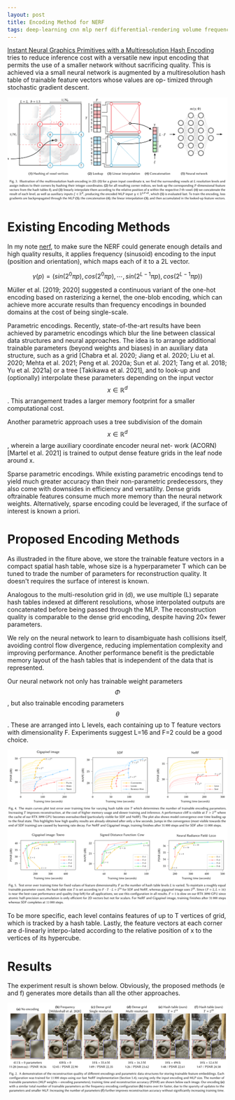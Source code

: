 ```yaml
---
layout: post
title: Encoding Method for NERF
tags: deep-learning cnn mlp nerf differential-rendering volume frequency-encoding sinusoid-encoding multi-resolution hash-encoding
---
```

[Instant Neural Graphics Primitives with a Multiresolution Hash Encoding](http://arxiv.org/abs/2201.05989) tries to reduce inference cost with a versatile new input encoding that permits the use of a smaller network without sacrificing quality. This is achieved via a small neural network is augmented by a multiresolution hash table of trainable feature vectors whose values are op- timized through stochastic gradient descent.

![image-20220924170228559](https://raw.githubusercontent.com/zhangtemplar/zhangtemplar.github.io/master/uPic/2022_09_24_17_02_28_image-20220924170228559.png)

# Existing Encoding Methods

In my note [nerf](http://zhangtemplar.github.io/nerf/), to make sure the NERF could generate enough details and high quality results, it applies frequency (sinusoid) encoding to the input (position and orientation), which maps each of it to a 2L vector.

$$\gamma(p)=(sin(2^0\pi p),cos(2^0\pi p),\cdots,sin(2^{L-1}\pi p),cos(2^{L-1}\pi p))$$

Müller et al. [2019; 2020] suggested a continuous variant of the one-hot encoding based on rasterizing a kernel, the one-blob encoding, which can achieve more accurate results than frequency encodings in bounded domains at the cost of being single-scale.

Parametric encodings. Recently, state-of-the-art results have been achieved by parametric encodings which blur the line between classical data structures and neural approaches. The idea is to arrange additional trainable parameters (beyond weights and biases) in an auxiliary data structure, such as a grid [Chabra et al. 2020; Jiang et al. 2020; Liu et al. 2020; Mehta et al. 2021; Peng et al. 2020a; Sun et al. 2021; Tang et al. 2018; Yu et al. 2021a] or a tree [Takikawa et al. 2021], and to look-up and (optionally) interpolate these parameters depending on the input vector $$x\in\mathbb{R}^d$$. This arrangement trades a larger memory footprint for a smaller computational cost.

Another parametric approach uses a tree subdivision of the domain $$x\in\mathbb{R}^d$$, wherein a large auxiliary coordinate encoder neural net- work (ACORN) [Martel et al. 2021] is trained to output dense feature grids in the leaf node around x.

Sparse parametric encodings. While existing parametric encodings tend to yield much greater accuracy than their non-parametric predecessors, they also come with downsides in efficiency and versatility. Dense grids oftrainable features consume much more memory than the neural network weights. Alternatively, sparse encoding could be leveraged, if the surface of interest is known a priori.

# Proposed Encoding Methods

As illustraded in the fiture above, we store the trainable feature vectors in a compact spatial hash table, whose size is a hyperparameter T which can be tuned to trade the number of parameters for reconstruction quality. It doesn't requires the surface of interest is known.

Analogous to the multi-resolution grid in (d), we use multiple (L) separate hash tables indexed at different resolutions, whose interpolated outputs are concatenated before being passed through the MLP. The reconstruction quality is comparable to the dense grid encoding, despite having 20× fewer parameters.

We rely on the neural network to learn to disambiguate hash collisions itself, avoiding control flow divergence, reducing implementation complexity and improving performance. Another performance benefit is the predictable memory layout of the hash tables that is independent of the data that is represented.

Our neural network not only has trainable weight parameters $$\Phi$$, but also trainable encoding parameters $$\theta$$. These are arranged into L levels, each containing up to T feature vectors with dimensionality F. Experiments suggest L=16 and F=2 could be a good choice.

![image-20220924171153430](https://raw.githubusercontent.com/zhangtemplar/zhangtemplar.github.io/master/uPic/2022_09_24_17_11_53_image-20220924171153430.png)

To be more specific, each level contains features of up to T vertices of grid, which is tracked by a hash table. Lastly, the feature vectors at each corner are d-linearly interpo-lated according to the relative position of x to the vertices of its hypercube.

# Results

The experiment result is shown below. Obviously, the proposed methods (e and f) generates more details than all the other approaches.

![image-20220924171526157](https://raw.githubusercontent.com/zhangtemplar/zhangtemplar.github.io/master/uPic/2022_09_24_17_15_26_image-20220924171526157.png)

